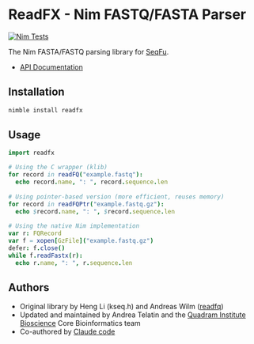 # ReadFX - Nim FASTQ/FASTA Parser

[![Nim Tests](https://github.com/quadram-institute-bioscience/readfx/actions/workflows/test.yml/badge.svg)](https://github.com/quadram-institute-bioscience/readfx/actions/workflows/test.yml)

The Nim FASTA/FASTQ parsing library for [SeqFu](https://github.com/telatin/seqfu2).

* [API Documentation](https://quadram-institute-bioscience.github.io/readfx/readfx.html)


## Installation

```bash
nimble install readfx
```

## Usage

```nim
import readfx

# Using the C wrapper (klib)
for record in readFQ("example.fastq"):
  echo record.name, ": ", record.sequence.len
  
# Using pointer-based version (more efficient, reuses memory)
for record in readFQPtr("example.fastq.gz"):
  echo $record.name, ": ", $record.sequence.len
  
# Using the native Nim implementation
var r: FQRecord
var f = xopen[GzFile]("example.fastq.gz")
defer: f.close()
while f.readFastx(r):
  echo r.name, ": ", r.sequence.len
```

## Authors

- Original library by Heng Li (kseq.h) and Andreas Wilm ([readfq](https://github.com/andreas-wilm/nimreadfq))
- Updated and maintained by Andrea Telatin and the [Quadram Institute Bioscience](https://www.quadram.ac.uk) Core Bioinformatics team
- Co-authored by [Claude code](https://docs.anthropic.com/en/docs/agents-and-tools/claude-code/overview)